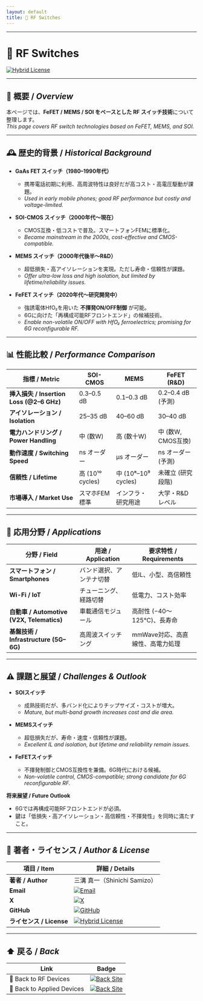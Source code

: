```yaml
---
layout: default
title: 🔀 RF Switches
---
```


---

# 🔀 RF Switches  

[![Hybrid License](https://img.shields.io/badge/license-Hybrid-blueviolet)](../../../../#-ライセンス--license)

---

## 📘 概要 / *Overview*  

本ページでは、**FeFET / MEMS / SOI をベースとした RF スイッチ技術**について整理します。  
*This page covers RF switch technologies based on FeFET, MEMS, and SOI.*

---

## 🕰️ 歴史的背景 / *Historical Background*  

- **GaAs FET スイッチ（1980–1990年代）**  
  - 携帯電話初期に利用、高周波特性は良好だが高コスト・高電圧駆動が課題。  
  - *Used in early mobile phones; good RF performance but costly and voltage-limited.*  

- **SOI-CMOS スイッチ（2000年代〜現在）**  
  - CMOS互換・低コストで普及。スマートフォンFEMに標準化。  
  - *Became mainstream in the 2000s, cost-effective and CMOS-compatible.*  

- **MEMS スイッチ（2000年代後半〜R&D）**  
  - 超低損失・高アイソレーションを実現。ただし寿命・信頼性が課題。  
  - *Offer ultra-low loss and high isolation, but limited by lifetime/reliability issues.*  

- **FeFET スイッチ（2020年代〜研究開発中）**  
  - 強誘電体HfO₂を用いた **不揮発ON/OFF制御** が可能。  
  - 6Gに向けた「再構成可能RFフロントエンド」の候補技術。  
  - *Enable non-volatile ON/OFF with HfO₂ ferroelectrics; promising for 6G reconfigurable RF.*  

---

## 📊 性能比較 / *Performance Comparison*  

| 指標 / Metric | SOI-CMOS | MEMS | FeFET (R&D) |
|---|---|---|---|
| **挿入損失 / Insertion Loss (@2–6 GHz)** | 0.3–0.5 dB | 0.1–0.3 dB | 0.2–0.4 dB (予測) |
| **アイソレーション / Isolation** | 25–35 dB | 40–60 dB | 30–40 dB |
| **電力ハンドリング / Power Handling** | 中 (数W) | 高 (数十W) | 中 (数W, CMOS互換) |
| **動作速度 / Switching Speed** | ns オーダー | μs オーダー | ns オーダー (予測) |
| **信頼性 / Lifetime** | 高 (10¹⁰ cycles) | 中 (10⁸–10⁹ cycles) | 未確立 (研究段階) |
| **市場導入 / Market Use** | スマホFEM標準 | インフラ・研究用途 | 大学・R&Dレベル |

---

## 📡 応用分野 / *Applications*  

| 分野 / Field | 用途 / Application | 要求特性 / Requirements |
|---|---|---|
| **スマートフォン / Smartphones** | バンド選択、アンテナ切替 | 低IL、小型、高信頼性 |
| **Wi-Fi / IoT** | チューニング、経路切替 | 低電力、コスト効率 |
| **自動車 / Automotive (V2X, Telematics)** | 車載通信モジュール | 高耐性 (−40〜125°C)、長寿命 |
| **基盤技術 / Infrastructure (5G–6G)** | 高周波スイッチング | mmWave対応、高直線性、高電力処理 |

---

## ⚠️ 課題と展望 / *Challenges & Outlook*  

- **SOIスイッチ**  
  - 成熟技術だが、多バンド化によりチップサイズ・コストが増大。  
  - *Mature, but multi-band growth increases cost and die area.*  

- **MEMSスイッチ**  
  - 超低損失だが、寿命・速度・信頼性が課題。  
  - *Excellent IL and isolation, but lifetime and reliability remain issues.*  

- **FeFETスイッチ**  
  - 不揮発制御とCMOS互換性を兼備。6G時代における候補。  
  - *Non-volatile control, CMOS-compatible; strong candidate for 6G reconfigurable RF.*  

**将来展望 / Future Outlook**  
- 6Gでは再構成可能RFフロントエンドが必須。  
- 鍵は「低損失・高アイソレーション・高信頼性・不揮発性」を同時に満たすこと。  

---

## 👤 著者・ライセンス / *Author & License*  

| 項目 / Item | 詳細 / Details |
|---|---|
| **著者 / Author** | 三溝 真一（Shinichi Samizo） |
| **Email** | [![Email](https://img.shields.io/badge/Email-shin3t72%40gmail.com-red?style=for-the-badge&logo=gmail)](mailto:shin3t72@gmail.com) |
| **X** | [![X](https://img.shields.io/badge/X-@shin3t72-black?style=for-the-badge&logo=x)](https://x.com/shin3t72) |
| **GitHub** | [![GitHub](https://img.shields.io/badge/GitHub-Samizo--AITL-blue?style=for-the-badge&logo=github)](https://github.com/Samizo-AITL) |
| **ライセンス / License** | [![Hybrid License](https://img.shields.io/badge/license-Hybrid-blueviolet?style=for-the-badge)](../../../../#-ライセンス--license) |

---

## ⬆️ 戻る / *Back*  

| Link | Badge |
|---|---|
| 📡 Back to RF Devices | [![Back Site](https://img.shields.io/badge/⬆️%20Back-RF--Devices-brightgreen?style=for-the-badge&logo=githubpages)](../) |
| 🔬 Back to Applied Devices | [![Back Site](https://img.shields.io/badge/⬆️%20Back-Applied--Devices-blue?style=for-the-badge&logo=githubpages)](../../) |
